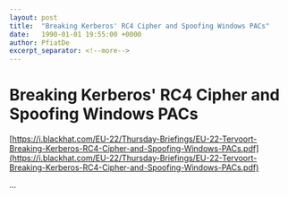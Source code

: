 ```yaml
---
layout: post
title:  "Breaking Kerberos' RC4 Cipher and Spoofing Windows PACs"
date:   1990-01-01 19:55:00 +0000
author: PfiatDe
excerpt_separator: <!--more-->
---
```


# Breaking Kerberos' RC4 Cipher and Spoofing Windows PACs
[https://i.blackhat.com/EU-22/Thursday-Briefings/EU-22-Tervoort-Breaking-Kerberos-RC4-Cipher-and-Spoofing-Windows-PACs.pdf](https://i.blackhat.com/EU-22/Thursday-Briefings/EU-22-Tervoort-Breaking-Kerberos-RC4-Cipher-and-Spoofing-Windows-PACs.pdf)

...
<!--more-->
